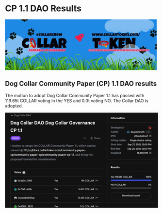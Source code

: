 # CP 1.1 DAO Results

![](../../../.gitbook/assets/1080x360.jpg)

## Dog Collar Community Paper (CP) 1.1 DAO results

The motion to adopt Dog Collar Community Paper 1.1 has passed with 119.65t COLLAR voting in the YES and 0.0t voting NO.  The Collar DAO is adopted.

![Community Paper (CP) 1.1 Results](../../../.gitbook/assets/screen-shot-2021-09-29-at-1.05.47-pm.png)

